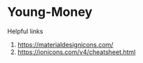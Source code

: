 # Young-Money
Helpful links
1. https://materialdesignicons.com/
2. https://ionicons.com/v4/cheatsheet.html
